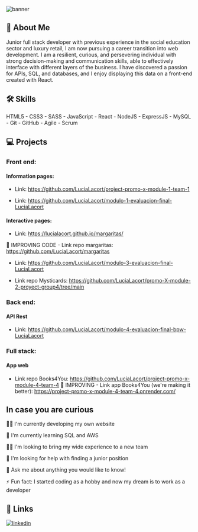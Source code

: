 
![banner](https://github.com/LuciaLacort/LuciaLacort/assets/122998033/01bc0afb-6c0a-4a53-a8d7-b9542437b095)


## 🚀 About Me

Junior full stack developer with previous experience in the social education sector and luxury retail, I am now pursuing a career transition into web development. I am a resilient, curious, and persevering individual with strong decision-making and communication skills, able to effectively interface with different layers of the business. I have discovered a passion for APIs, SQL, and databases, and I enjoy displaying this data on a front-end created with React.


## 🛠 Skills
 HTML5 - CSS3 - SASS - JavaScript - React - NodeJS - ExpressJS - MySQL - Git - GitHub - Agile - Scrum

 
## 💻 Projects

### Front end:

#### Information pages:

- Link: https://github.com/LuciaLacort/project-promo-x-module-1-team-1 

- Link: https://github.com/LuciaLacort/modulo-1-evaluacion-final-LuciaLacort

#### Interactive pages: 

- Link: https://lucialacort.github.io/margaritas/
 
 🚧 IMPROVING CODE - Link repo margaritas: https://github.com/LuciaLacort/margaritas

- Link: https://github.com/LuciaLacort/modulo-3-evaluacion-final-LuciaLacort

- Link repo Mysticards: https://github.com/LuciaLacort/promo-X-module-2-proyect-group4/tree/main

### Back end: 

#### API Rest

- Link: https://github.com/LuciaLacort/modulo-4-evaluacion-final-bpw-LuciaLacort

### Full stack: 

#### App web

- Link repo Books4You: https://github.com/LuciaLacort/project-promo-x-module-4-team-4
🚧 IMPROVING - Link app Books4You (we're making it better): https://project-promo-x-module-4-team-4.onrender.com/

 
## In case you are curious

👩‍💻 I'm currently developing my own website

🧠 I'm currently learning SQL and AWS

👯‍♀️ I'm looking to bring my wide experience to a new team

🤔 I'm looking for help with finding a junior position

💬 Ask me about anything you would like to know!

⚡️ Fun fact: I started coding as a hobby and now my dream is to work as a developer


## 🔗 Links

[![linkedin](https://img.shields.io/badge/linkedin-0A66C2?style=for-the-badge&logo=linkedin&logoColor=white)](https://www.linkedin.com/feed/?highlightedUpdateType=SHARED_BY_YOUR_NETWORK&highlightedUpdateUrn=urn%3Ali%3Aactivity%3A7210937491875393536)
